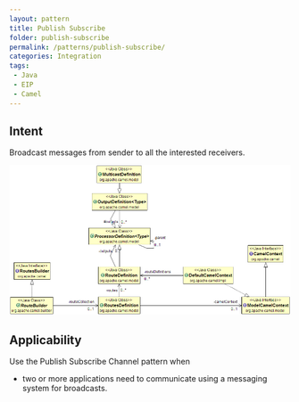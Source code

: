 ```yaml
---
layout: pattern
title: Publish Subscribe
folder: publish-subscribe
permalink: /patterns/publish-subscribe/
categories: Integration
tags: 
 - Java
 - EIP
 - Camel
---
```


## Intent
Broadcast messages from sender to all the interested receivers.

![alt text](./etc/publish-subscribe.png "Publish Subscribe Channel")

## Applicability
Use the Publish Subscribe Channel pattern when

* two or more applications need to communicate using a messaging system for broadcasts.
